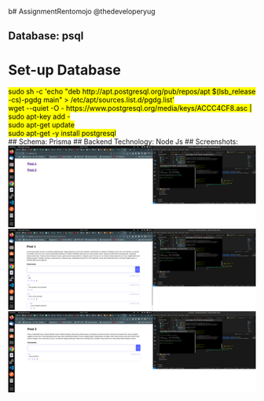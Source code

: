 b# AssignmentRentomojo @thedeveloperyug

## Database: psql
<h1>Set-up Database</h1>
<mark>sudo sh -c 'echo "deb http://apt.postgresql.org/pub/repos/apt $(lsb_release -cs)-pgdg main" > /etc/apt/sources.list.d/pgdg.list' </br>
wget --quiet -O - https://www.postgresql.org/media/keys/ACCC4CF8.asc | sudo apt-key add -  </br>
sudo apt-get update  </br>
sudo apt-get -y install postgresql </br>
</mark>
## Schema: Prisma
## Backend Technology: Node Js
## Screenshots:
<img src="/ss11.png"></img>
<img src="/ss12.png"></img>
<img src="/ss13.png"></img>

